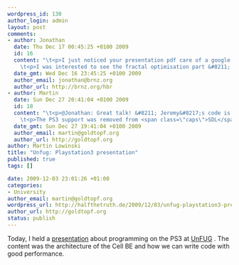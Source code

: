 ```yaml
--- 
wordpress_id: 130
author_login: admin
layout: post
comments: 
- author: Jonathan
  date: Thu Dec 17 00:45:25 +0100 2009
  id: 16
  content: "\t<p>I just noticed your presentation pdf care of a google alert.  Interesting stuff, and I&#8217;m sorry to hear that the PS3 support you worked on is being removed from <span class=\"caps\">SDL</span>.</p>\n\n\
    \t<p>I was interested to see the fractal optimisation part &#8211; I did a talk for my university computing society on the same thing (Jeremy&#8217;s material, and a little bit more) &#8211; it may be of interest to you &#8211; http://blip.tv/file/2096722. You may also be interested in my blog (linked above), which has some other fractal rendering done on the PS3 :)</p>\n\n"
  date_gmt: Wed Dec 16 23:45:25 +0100 2009
  author_email: jonathan@brnz.org
  author_url: http://brnz.org/hbr
- author: Martin
  date: Sun Dec 27 20:41:04 +0100 2009
  id: 18
  content: "\t<p>@Jonathan: Great talk! &#8211; Jeremy&#8217;s code is a very good way to show how powerful the PS3 is.</p>\n\n\
    \t<p>The PS3 support was removed from <span class=\"caps\">SDL</span> because there are only a very few people using it, not enough to keep it in the main project.</p>\n\n"
  date_gmt: Sun Dec 27 19:41:04 +0100 2009
  author_email: martin@goldtopf.org
  author_url: http://goldtopf.org
author: Martin Lowinski
title: "Unfug: Playstation3 presentation"
published: true
tags: []

date: 2009-12-03 23:01:26 +01:00
categories: 
- University
author_email: martin@goldtopf.org
wordpress_url: http://halfthetruth.de/2009/12/03/unfug-playstation3-presentation/
author_url: http://goldtopf.org
status: publish
---
```

Today, I held a <a href="http://data.halfthetruth.de/studies/talks/ps3_031209.pdf">presentation</a> about programming on the PS3 at <a href="http://unfug.org/">UnFUG</a> . The content was the architecture of the Cell BE and how we can write code with good performance.
